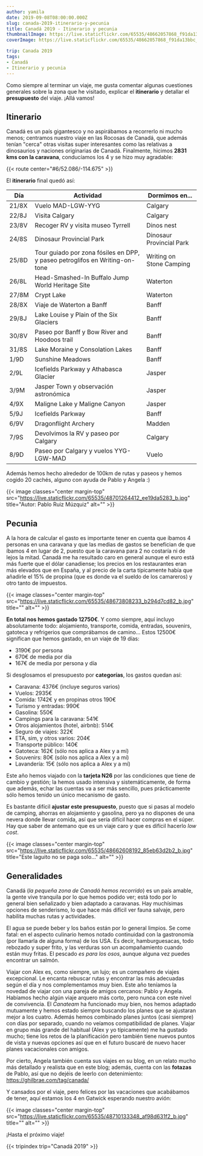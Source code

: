 ```yaml
---
author: yamila
date: 2019-09-08T08:00:00.000Z
slug: canada-2019-itinerario-y-pecunia
title: Canadá 2019 - Itinerario y pecunia
thumbnailImage: https://live.staticflickr.com/65535/48662057868_f91da13bbc_z.jpg
coverImage: https://live.staticflickr.com/65535/48662057868_f91da13bbc_b.jpg

trip: Canada 2019
tags:
- Canadá
- Itinerario y pecunia
---
```


Como siempre al terminar un viaje, me gusta comentar algunas cuestiones generales sobre la zona que he visitado, explicar el **itinerario** y detallar el **presupuesto** del viaje. ¡Allá vamos!

<!--more-->

## Itinerario

Canadá es un país gigantesco y no aspirábamos a recorrerlo ni mucho menos; centramos nuestro viaje en las Rocosas de Canadá, que además tenían "cerca" otras visitas super interesantes como las relativas a dinosaurios y naciones originarias de Canadá. Finalmente, hicimos **2831 kms con la caravana**, conducíamos los 4 y se hizo muy agradable:

{{< route center="#6/52.086/-114.675" >}}

El **itinerario** final quedó así:

| Día   | Actividad | Dormimos en... |
|-------| --------- | ------------- |
| 21/8X | Vuelo MAD-LGW-YYG | Calgary |
| 22/8J | Visita Calgary | Calgary |
| 23/8V | Recoger RV y visita museo Tyrrell | Dinos nest |
| 24/8S | Dinosaur Provincial Park | Dinosaur Provincial Park |
| 25/8D | Tour guiado por zona fósiles en DPP, y paseo petroglifos en Writing-on-tone | Writing on Stone Camping |
| 26/8L | Head-Smashed-In Buffalo Jump World Heritage Site | Waterton |
| 27/8M | Crypt Lake | Waterton |
| 28/8X | Viaje de Waterton a Banff | Banff |
| 29/8J | Lake Louise y Plain of the Six Glaciers | Banff |
| 30/8V | Paseo por Banff y Bow River and Hoodoos trail | Banff |
| 31/8S | Lake Moraine y Consolation Lakes | Banff |
| 1/9D  | Sunshine Meadows | Banff |
| 2/9L  | Icefields Parkway y Athabasca Glacier | Jasper |
| 3/9M  | Jasper Town y observación astronómica | Jasper |
| 4/9X  | Maligne Lake y Maligne Canyon | Jasper |
| 5/9J  | Icefields Parkway | Banff |
| 6/9V  | Dragonflight Archery | Madden |
| 7/9S  | Devolvimos la RV y paseo por Calgary | Calgary |
| 8/9D  | Paseo por Calgary y vuelos YYG-LGW-MAD | Vuelo |

Además hemos hecho alrededor de 100km de rutas y paseos y hemos cogido 20 cachés, alguno con ayuda de Pablo y Angela :)

{{< image classes="center margin-top" src="https://live.staticflickr.com/65535/48701264412_ee19da5283_b.jpg" title="Autor: Pablo Ruiz Múzquiz" alt="" >}}

## Pecunia

A la hora de calcular el gasto es importante tener en cuenta que íbamos 4 personas en una caravana y que las medias de gastos se benefician de que íbamos 4 en lugar de 2, puesto que la caravana para 2 no costaría ni de lejos la mitad. Canadá me ha resultado caro en general aunque el euro está más fuerte que el dólar canadiense; los precios en los restaurantes eran más elevados que en España, y al precio de la carta típicamente había que añadirle el 15% de propina (que es donde va el sueldo de los camareros) y otro tanto de impuestos.

{{< image classes="center margin-top" src="https://live.staticflickr.com/65535/48673808233_b294d7cd82_b.jpg" title="" alt="" >}}

**En total nos hemos gastado 12750€**. Y como siempre, aquí incluyo absolutamente todo: alojamiento, transporte, comida, entradas, souvenirs, gatoteca y refrigerios que comprábamos de camino... Estos 12500€ significan que hemos gastado, en un viaje de 19 días:

* 3190€ por persona
* 670€ de media por día
* 167€ de media por persona y día

Si desglosamos el presupuesto por **categorías**, los gastos quedan así:

* Caravana: 4376€ (incluye seguros varios)
* Vuelos: 2935€
* Comida: 1742€ y en propinas otros 190€
* Turismo y entradas: 990€
* Gasolina: 550€
* Campings para la caravana: 541€
* Otros alojamientos (hotel, airbnb): 514€
* Seguro de viajes: 322€
* ETA, sim, y otros varios: 204€
* Transporte público: 140€
* Gatoteca: 162€ (sólo nos aplica a Alex y a mí)
* Souvenirs: 80€ (sólo nos aplica a Alex y a mí)
* Lavandería: 15€ (sólo nos aplica a Alex y a mí)

Este año hemos viajado con la **tarjeta N26** por las condiciones que tiene de cambio y gestión; la hemos usado intensiva y sistemáticamente, de forma que además, echar las cuentas va a ser más sencillo, pues prácticamente sólo hemos tenido un único mecanismo de gasto.

Es bastante difícil **ajustar este presupuesto**, puesto que si pasas al modelo de camping, ahorras en alojamiento y gasolina, pero ya no dispones de una nevera donde llevar comida, así que sería difícil hacer compras en el súper. Hay que saber de antemano que es un viaje caro y que es difícil hacerlo *low cost*.

{{< image classes="center margin-top" src="https://live.staticflickr.com/65535/48662608192_85eb63d2b2_b.jpg" title="Este laguito no se paga solo..." alt="" >}}

## Generalidades

Canadá (*la pequeña zona de Canadá hemos recorrido*) es un país amable, la gente vive tranquila por lo que hemos podido ver; está todo por lo general bien señalizado y bien adaptado a caravanas. Hay muchísimas opciones de senderismo, lo que hace más difícil ver fauna salvaje, pero habilita muchas rutas y actividades.

El agua se puede beber y los baños están por lo general limpios. Se come fatal: en el aspecto culinario hemos notado continuidad con la gastronomía (por llamarla de alguna forma) de los USA. Es decir, hamburguesacas, todo rebozado y super frito, y las verduras son un acompañamiento cuando están muy fritas. El pescado *es para los osos*, aunque alguna vez puedes encontrar un salmón.

Viajar con Alex es, como siempre, un lujo; es un compañero de viajes excepcional. Le encanta rebuscar rutas y encontrar las más adecuadas según el día y nos complementamos muy bien. Este año teníamos la novedad de viajar con una pareja de amigos cercanos: Pablo y Angela. Habíamos hecho algún viaje arquero más corto, pero nunca con este nivel de convivencia. El *Canateam* ha funcionado muy bien, nos hemos adaptado mutuamente y hemos estado siempre buscando los planes que se ajustaran mejor a los cuatro. Además hemos combinado planes juntos (casi siempre) con días por separado, cuando no veíamos compatibilidad de planes. Viajar en grupo más grande del habitual (Alex y yo típicamente) me ha gustado mucho; tiene los retos de la planificación pero también tiene nuevos puntos de vista y nuevas opciones así que en el futuro buscaré de nuevo hacer planes vacacionales con amigos.

Por cierto, Angela también cuenta sus viajes en su blog, en un relato mucho más detallado y realista que en este blog; además, cuenta con las **fotazas** de Pablo, así que no dejéis de leerlo con detenimiento: https://ghilbrae.com/tag/canada/

Y cansados por el viaje, pero felices por las vacaciones que acabábamos de tener, aquí estamos los 4 en Gatwick esperando nuestro avión:

{{< image classes="center margin-top" src="https://live.staticflickr.com/65535/48710133348_af98d631f2_b.jpg" title="" alt="" >}}

¡Hasta el próximo viaje!

{{< tripindex trip="Canadá 2019" >}}
